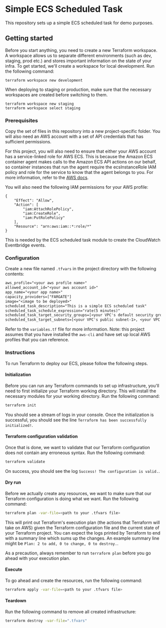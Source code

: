 # Simple ECS Scheduled Task
This repository sets up a simple ECS scheduled task for demo purposes.

## Getting started
Before you start anything, you need to create a new Terraform workspace. A workspace allows us to separate different environments (such as dev, staging, prod etc.) and stores important information on the state of your infra. To get started, we'll create a workspace for local development. Run the following command:

```
terraform workspace new development
```

When deploying to staging or production, make sure that the necessary workspaces are created before switching to them.

```
terraform workspace new staging
terraform workspace select staging
```

### Prerequisites
Copy the set of files in this repository into a new project-specific folder. You will also need an AWS account with a set of API credentials that has sufficient permissions.

For this project, you will also need to ensure that either your AWS account has a service-linked role for AWS ECS. This is because the Amazon ECS container agent makes calls to the Amazon ECS API actions on our behalf, so container instances that run the agent require the ecsInstanceRole IAM policy and role for the service to know that the agent belongs to you. For more information, refer to the [AWS docs](https://docs.aws.amazon.com/AmazonECS/latest/developerguide/using-service-linked-roles.html#create-service-linked-role).

You will also need the following IAM permissions for your AWS profile:
```
{
    "Effect": "Allow",
    "Action": [
        "iam:AttachRolePolicy",
        "iam:CreateRole",
        "iam:PutRolePolicy"
    ],
    "Resource": "arn:aws:iam::*:role/*"
}
```

This is needed by the ECS scheduled task module to create the CloudWatch Eventbridge events.

### Configuration
Create a new file named `.tfvars` in the project directory with the following contents:

```txt
aws_profile="<your aws profile name>"
allowed_account_id="<your aws account id>"
app_name="<your app name>"
capacity_providers=["FARGATE"]
image="<image to be deployed>"
scheduled_task_description="This is a simple ECS scheduled task"
scheduled_task_schedule_expression="rate(5 minutes)"
scheduled_task_target_security_groups=[<your VPC's default security group>]
scheduled_task_target_subnets=[<your VPC's public subnet-1>, <your VPC's public subnet-2>]
```

Refer to the `variables.tf` file for more information. Note: this project assumes that you have installed the `aws-cli` and have set up local AWS profiles that you can reference.

### Instructions
To run Terraform to deploy our ECS, please follow the following steps.

#### Initialization
Before you can run any Terraform commands to set up infrastructure, you'll need to first initialize your Terraform working directory. This will install the necessary modules for your working directory. Run the following command:

```zsh
terraform init
```

You should see a stream of logs in your console. Once the initialization is successful, you should see the line `Terraform has been successfully initialized!`.

#### Terraform configuration validation
Once that is done, we want to validate that our Terraform configuration does not contain any erroneous syntax. Run the following command:

```zsh
terraform validate
```

On success, you should see the log `Success! The configuration is valid.`.

#### Dry run
Before we actually create any resources, we want to make sure that our Terraform configuration is doing what we want. Run the following command:

```zsh
terraform plan -var-file=<path to your .tfvars file>
```

This will print out Terraform's execution plan (the actions that Terraform will take on AWS) given the Terraform configuration file and the current state of your Terraform project. You can expect the logs printed by Terraform to end with a summary line which sums up the changes. An example summary line might be `Plan: 2 to add, 0 to change, 0 to destroy.`.

As a precaution, always remember to run `terraform plan` before you go ahead with your execution plan.

#### Execute
To go ahead and create the resources, run the following command:

```zsh
terraform apply -var-file=<path to your .tfvars file>
```

#### Teardown
Run the following command to remove all created infrastructure:

```zsh
terraform destroy -var-file=".tfvars"
```


